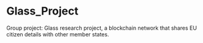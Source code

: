 # Glass_Project
Group project: Glass research project, a blockchain network that shares EU citizen details with other member states.
